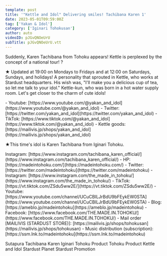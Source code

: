```yaml
---
template: post
title: '"Kettle and Idol" Delivering smiles! Tachibana Karen 1'
date: 2023-05-01T09:59:00Z
tag: ['Yakan & Idol']
category: ['Iginari Tohokusan']
author: auto 
videoID: pJGvQNOeUrU
subTitle: pJGvQNOeUrU.vtt
---
```

Suddenly, Karen Tachibana from Tohoku appears!
Kettle is perplexed by the concept of a national tour! ?

★ Updated at 19:00 on Mondays to Fridays and at 12:00 on Saturdays, Sundays, and holidays! A personality that sprouted in Kettle, who works at Stardust headquarters.
His wish was, "I'll make you a delicious cup of tea, so let me talk to your idol." Kettle-kun, who was born in a hot water supply room. Let's get closer to the charm of cute idols!

<Kettle and Idol>
- Youtube: [https://www.youtube.com/@yakan_and_idol](https://www.youtube.com/@yakan_and_idol)
- Twitter: [https://twitter.com/yakan_and_idol](https://twitter.com/yakan_and_idol)
- TikTok: [https://www.tiktok.com/@yakan_and_idol](https://www.tiktok.com/@yakan_and_idol)
- Kettle goods: [https://mailivis.jp/shops/yakan_and_idol](https://mailivis.jp/shops/yakan_and_idol)

★This time's idol is Karen Tachibana from Iginari Tohoku.

<Karen Tachibana>
Instagram: [https://www.instagram.com/tachibana_karen_official/](https://www.instagram.com/tachibana_karen_official/)

<Iginari Tohoku san>
- HP: [https://madeintohoku.com/](https://madeintohoku.com/)
- Twitter: [https://twitter.com/madeintohoku](https://twitter.com/madeintohoku)
- Instagram: [https://www.instagram.com/the_made_in_tohoku/](https://www.instagram.com/the_made_in_tohoku/)
- TikTok: [https://vt.tiktok.com/ZSdu5ww2E/](https://vt.tiktok.com/ZSdu5ww2E/)
- Youtube: [https://www.youtube.com/channel/UCuCBILJrBdU9bFEykEW0STA](https://www.youtube.com/channel/UCuCBILJrBdU9bFEykEW0STA)
- Blog: [https://ameblo.jp/madeintohoku](https://ameblo.jp/madeintohoku)
- Facebook: [https://www.facebook.com/THE.MADE.IN.TOHOKU/](https://www.facebook.com/THE.MADE.IN.TOHOKU/)
- Mail order [MAILIVIS (STARDUST STORE)]: [https://mailivis.jp/shops/tohokusan](https://mailivis.jp/shops/tohokusan)
- Music distribution (subscription): [https://ssm.lnk.to/madeintohoku](https://ssm.lnk.to/madeintohoku)

Sutapura Tachibana Karen Iginari Tohoku Product Tohoku Product Kettle and Idol Stardust Planet Stardust Promotion